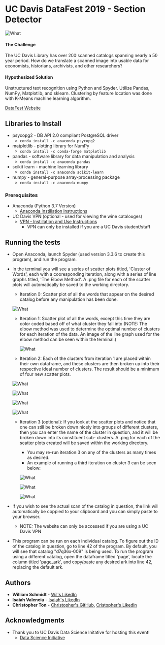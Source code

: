 # UC Davis DataFest 2019 - Section Detector
![What](Images/catalog.png)
#### The Challenge 
The UC Davis Library has over 200 scanned catalogs spanning nearly a 50 year period. How do we translate a scanned image
into usable data for economists, historians, archivists, and other researchers?
#### Hypothesized Solution
Unstructured text recognition using Python and Spyder. Utilize Pandas, NumPy, Matplotlib, and sklearn. Clustering 
by feature location was done with K-Means machine learning algorithm.

[DataFest Website](http://ds.lib.ucdavis.edu/eventscalendar/datafest-wine-catalog-challenge/)

## Libraries to Install
* psycopg2 - DB API 2.0 compliant PostgreSQL driver
  - `conda install -c anaconda psycopg2`
* matplotlib - plotting library for NumPy
  - `conda install -c conda-forge matplotlib`
* pandas - software library for data manipulation and analysis
  - `conda install -c anaconda pandas`
* scikit learn - machine learning library
  - `conda install -c anaconda scikit-learn`
* numpy - general-purpose array-processing package
  - `conda install -c anaconda numpy`

### Prerequisites
* Anaconda (Python 3.7 Version)
  - [Anaconda Instillation Instructions](https://docs.anaconda.com/anaconda/install/)
* UC Davis VPN (optional - used for viewing the wine catalouges)
  - [VPN - Instillation and Use Instructions](https://www.library.ucdavis.edu/service/connect-from-off-campus/)
    - VPN can only be installed if you are a UC Davis student/staff

## Running the tests

* Open Anaconda, launch Spyder (used version 3.3.6 to create this program), and run the program. 
* In the terminal you will see a series of scatter plots titled, 'Cluster of Words', each with a cooresponding iteration, along with a 
  series of line graphs titled, 'The Elbow Method'. A .png file for each of the scatter plots will automatically be saved to the
  working directory.
  - Iteration 0: Scatter plot of all the words that appear on the desired catalog before any manipulation has been done.
  
  ![What](Images/Iteration0.png)
  
  - Iteration 1: Scatter plot of all the words, except this time they are color coded based off of what cluster they fall into (NOTE:
    The elbow method was used to determine the optimal number of clusters for each iteration of the data. An image of the line graph
    used for the elbow method can be seen within the terminal.)
    
    ![What](Images/Cluster%20of%20Words%20-%20Iteration%201.png)
    
  - Iteration 2: Each of the clusters from iteration 1 are placed within their own dataframe, and these clusters are then broken up into     their respective ideal number of clusters. The result should be a minimum of four new scatter plots.
  
  ![What](Images/Cluster1-Iteration2.png)
  
  ![What](Images/Cluster2-Iteration2.png)
  
  ![What](Images/Cluster3-Iteration2.png)
  
  ![What](Images/Cluster4-Iteration2.png)
  
  - Iteration 3 (optional): If you look at the scatter plots and notice that one can still be broken down nicely into groups of 
    different clusters, then you can enter the name of the cluster in question, and it will be broken down into its constituent sub-
    clusters. A .png for each of the scatter plots created will be saved within the working directory.
    - You may re-run iteration 3 on any of the clusters as many times as desired.
    - An example of running a third iteration on cluster 3 can be seen below:
    
    ![What](Images/Cluster3-Iteration3.png)
    
    ![What](Images/Cluster3IterationSubCluster1.png)
    
    ![What](Images/Cluster3IterationSubCluster2.png)
    
* If you wish to see the actual scan of the catalog in question, the link will automatically be coppied to your clipboard and you can 
  simply paste to your browser. 
  - NOTE: The website can only be accessed if you are using a UC Davis VPN
* This program can be run on each individual catalog. To figure out the ID of the catalog in question, go to line 42 of the program. By 
  default, you will see that catalog "d7q36x-009" is being used. To run the program using a different catalog, open the dataframe 
  titled 'page', locate the column titled 'page_ark', and copy/paste any desired ark into line 42, replacing the default ark. 

## Authors

* **William Schmidt** - [Wil's LikedIn](https://www.linkedin.com/in/william-schmidt-152431168/)
* **Isaiah Valencia** - [Isaiah's LikedIn](https://www.linkedin.com/in/isaiah-valencia-4b1531164/)
* **Christopher Ton** - [Christopher's GitHub](https://github.com/chriztopherton), [Cristopher's LikedIn](https://www.linkedin.com/in/chrton/)

## Acknowledgments

* Thank you to UC Davis Data Science Initative for hosting this event!
  - [Data Science Initiative](http://dsi.ucdavis.edu/)
